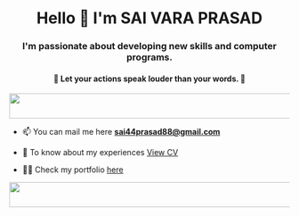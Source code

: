 
<h1 align="center"> Hello 👋 I'm SAI VARA PRASAD </h1>
<h3 align="center"> I'm passionate about developing new skills and computer programs. </h3>
<h4 align="center"> 🌟 Let your <b> actions </b> speak louder than your words. 🌟 </h4>
<img slign="center" src="https://github.com/Govindv7555/Govindv7555/blob/main/49e76e0596857673c5c80c85b84394c1.gif" width=800px height=45px>

- 📫 You can mail me here **sai44prasad88@gmail.com**
  
- 📄 To know about my experiences [View CV](https://drive.google.com/file/d/1Zh3rIodZhRnHyEO_CWOw7Fgx12Hvo-Eo/view?usp=sharing)

- 👨‍💻 Check my portfolio [here](https://dsp-portfolio.netlify.app/)
<img slign="center" src="https://github.com/Govindv7555/Govindv7555/blob/main/49e76e0596857673c5c80c85b84394c1.gif" width=800px height=45px>
